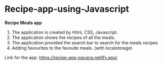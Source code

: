 # Recipe-app-using-Javascript

**Recipe Meals app**

1. The application is created by Html, CSS, Javascript.
2.  The application shows the recipes of all the meals.
3. The application provided  the search bar to search for the meals recipes
4. Adding favourites to the favouite meals. (with localstorage)

Link for the app: https://recipe-app-pavana.netlify.app/
